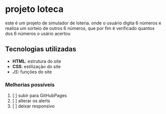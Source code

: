 # projeto loteca 
este é um projeto de simulador de loteria. onde o usuário digita 6 números e realiza um sorteio de outros 6 números,
que por fim é verificado quantos dos 6 números o usário acertou
## Tecnologias utilizadas 

- **HTML**: estrutura do site
- __CSS__: estilização do site  
- *_JS_*: funções do site 


### Melhorias possíveis
1.  [ ]  subir para GitHubPages
2.  [ ]  alterar os alerts
3.  [ ]  deixar responsivo
